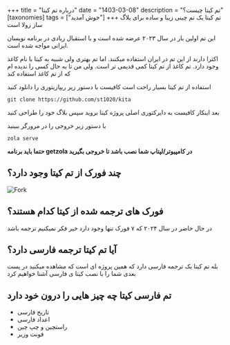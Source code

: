 +++
title = "درباره تم کیتا"
date = "1403-03-08"
description = "تم کیتا چیست؟"
[taxonomies]
tags = ["خوش آمدید"]
+++
تم کیتا یک تم چینی زیبا و ساده برای بلاگ ساز زولا است

این تم اولین بار در سال ۲۰۲۳ عرضه شده است و با استقبال زیادی در برنامه نویسان ایرانی مواجه شده است.

اکثرا دارند از این تم در ایران استفاده میکنند. اما تم بهتری ولی شبیه به کیتا با نام کاغذ  وجود دارد. تم کاغذ از تم کیتا کمی قدیمی تر است. ولی من تا به حال کسی را ندیده ام که از تم کاغذ استفاده کند

استفاده از تم کیتا بسیار راحت است کافیست با دستور زیر ریپازیتوری را دانلود کنید
```
git clone https://github.com/st1020/kita
```
بعد اینکار کافیست به دایرکتوری اصلی پروژه کیتا بروید سپس بلاگ خود را طراحی کنید

با دستور زیر خروجی را در مرورگر ببینید

```
zola serve
```

**حتما باید برنامه getzola در کامپیوتر/لپتاپ شما نصب باشد تا خروجی بگیرید**

## چند فورک از تم کیتا وجود دارد؟
![Fork](https://img.shields.io/github/forks/st1020/kita)
## فورک های ترجمه شده از کیتا کدام هستند؟
در حال حاضر در سال ۲۰۲۴ که ۷ فورک تنها وجود دارد خیر فکر نمیکنیم ترجمه باشد
## آیا تم کیتا ترجمه فارسی دارد؟
بله تم کیتا یک ترجمه فارسی دارد که همین پروژه ای است که مشاهده میکنید
در پست بعدی شما را با نصب کیتا ی فارسی آشنا خواهیم کرد
## تم فارسی کیتا چه چیز هایی را درون خود دارد
- تاریخ فارسی
- اعداد فارسی
- راستچین و چپ چین
- فونت وزیر